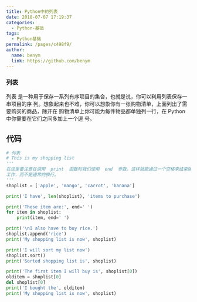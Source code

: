 ```yaml
---
title: Python中的列表
date: 2018-07-07 17:19:37
categories: 
  - Python-基础
tags: 
  - Python基础
permalink: /pages/c498f9/
author: 
  name: benym
  link: https://github.com/benym
---
```


### 列表

列表  是一种用于保存一系列有序项目的集合，也就是说，你可以利用列表保存一串项目的序
列。想象起来也不难，你可以想象你有一张购物清单，上面列出了需要购买的商品，除开在
购物清单上你可能为每件物品都单独列一行，在 Python 中你需要在它们之间多加上一个逗
号。

## 代码

```python
# 列表
# This is my shopping list
'''
在这里要注意在调用  print  函数时我们使用  end  参数，这样就能通过一个空格来结束输出
工作，而不是通常的换行。
'''
shoplist = ['apple', 'mango', 'carrot', 'banana']

print('I have', len(shoplist), 'items to purchase')

print('These item are:', end=' ')
for item in shoplist:
    print(item, end=' ')

print('\nI also have to buy rice.')
shoplist.append('rice')
print('My shopping list is now', shoplist)

print('I will sort my list now')
shoplist.sort()
print('Sorted shopping list is', shoplist)

print('The first item I will buy is', shoplist[0])
olditem = shoplist[0]
del shoplist[0]
print('I bought the', olditem)
print('My shopping list is now', shoplist)
```